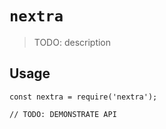 # `nextra`

> TODO: description

## Usage

```
const nextra = require('nextra');

// TODO: DEMONSTRATE API
```
